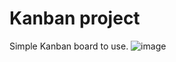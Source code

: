 # Kanban project

Simple Kanban board to use.
![image](https://user-images.githubusercontent.com/46570898/145313507-c4d9f193-38fa-48a9-9882-4281283aaa95.png)
